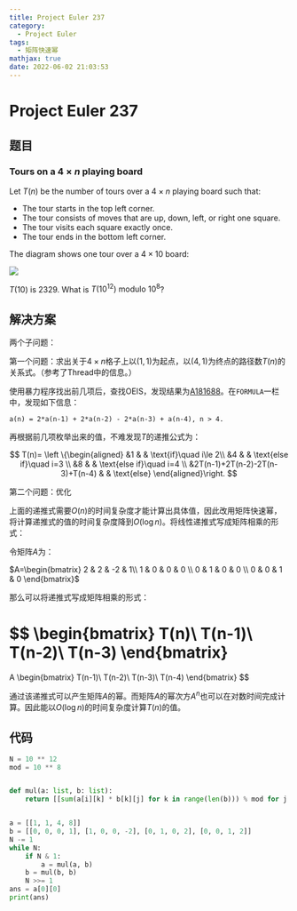 ```yaml
---
title: Project Euler 237
category:
  - Project Euler
tags:
  - 矩阵快速幂
mathjax: true
date: 2022-06-02 21:03:53
---
```


<escape><!-- more --></escape>

# Project Euler 237

## 题目

### Tours on a $4 \times n$ playing board

Let $T(n)$ be the number of tours over a $4 \times n$ playing board such that:

- The tour starts in the top left corner.
- The tour consists of moves that are up, down, left, or right one square.
- The tour visits each square exactly once.
- The tour ends in the bottom left corner.

The diagram shows one tour over a $4 \times 10$ board:

![](../images/p237.gif)

$T(10)$ is $2329$. What is $T(10^{12}) \text{ modulo } 10^8$?

## 解决方案

两个子问题：

第一个问题：求出关于$4\times n$格子上以$(1,1)$为起点，以$(4,1)$为终点的路径数$T(n)$的关系式。（参考了Thread中的信息。）

使用暴力程序找出前几项后，查找OEIS，发现结果为[A181688](https://oeis.org/A181688)。在`FORMULA`一栏中，发现如下信息：

```
a(n) = 2*a(n-1) + 2*a(n-2) - 2*a(n-3) + a(n-4), n > 4.
```

再根据前几项枚举出来的值，不难发现$T$的递推公式为：

$$
T(n)=
\left \{\begin{aligned}
  &1  & & \text{if}\quad i\le 2\\
  &4 & & \text{else if}\quad i=3 \\
  &8 & & \text{else if}\quad i=4 \\
  &2T(n-1)+2T(n-2)-2T(n-3)+T(n-4) & & \text{else}
\end{aligned}\right.
$$

第二个问题：优化

上面的递推式需要$O(n)$的时间复杂度才能计算出具体值，因此改用矩阵快速幂，将计算递推式的值的时间复杂度降到$O(\log n)$。将线性递推式写成矩阵相乘的形式：

令矩阵$A$为：

$A=\begin{bmatrix}
2 & 2 & -2 & 1\\
1 & 0 & 0 & 0 \\
0 & 1 & 0 & 0 \\
0 & 0 & 1 & 0
\end{bmatrix}$

那么可以将递推式写成矩阵相乘的形式：

$$
\begin{bmatrix}
T(n)\\
T(n-1)\\
T(n-2)\\
T(n-3)
\end{bmatrix}
=
A
\begin{bmatrix}
T(n-1)\\
T(n-2)\\
T(n-3)\\
T(n-4)
\end{bmatrix}
$$

通过该递推式可以产生矩阵$A$的幂。而矩阵$A$的幂次方$A^n$也可以在对数时间完成计算。因此能以$O(\log n)$的时间复杂度计算$T(n)$的值。

## 代码

```py
N = 10 ** 12
mod = 10 ** 8


def mul(a: list, b: list):
    return [[sum(a[i][k] * b[k][j] for k in range(len(b))) % mod for j in range(len(b[0]))] for i in range(len(a))]


a = [[1, 1, 4, 8]]
b = [[0, 0, 0, 1], [1, 0, 0, -2], [0, 1, 0, 2], [0, 0, 1, 2]]
N -= 1
while N:
    if N & 1:
        a = mul(a, b)
    b = mul(b, b)
    N >>= 1
ans = a[0][0]
print(ans)
```
